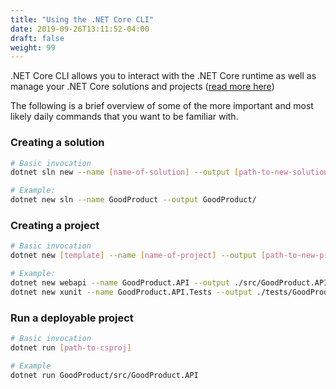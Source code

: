 ```yaml
---
title: "Using the .NET Core CLI"
date: 2019-09-26T13:11:52-04:00
draft: false
weight: 99
---
```


.NET Core CLI allows you to interact with the .NET Core runtime
as well as manage your .NET Core solutions and projects ([read more here](./organizing-code.md))

The following is a brief overview of some of the more important and most likely daily commands that you want to
be familiar with.

### Creating a solution 

```bash
# Basic invocation
dotnet sln new --name [name-of-solution] --output [path-to-new-solution]

# Example:
dotnet new sln --name GoodProduct --output GoodProduct/
```

### Creating a project

```bash
# Basic invocation
dotnet new [template] --name [name-of-project] --output [path-to-new-project]

# Example:
dotnet new webapi --name GoodProduct.API --output ./src/GoodProduct.API
dotnet new xunit --name GoodProduct.API.Tests --output ./tests/GoodProduct.API.Tests
```

### Run a deployable project

```bash
# Basic invocation
dotnet run [path-to-csproj]

# Example
dotnet run GoodProduct/src/GoodProduct.API
```
